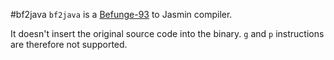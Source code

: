 #bf2java
`bf2java` is a [Befunge-93](https://esolangs.org/wiki/Befunge "Befunge-93") to Jasmin compiler.

It doesn't insert the original source code into the binary.
`g` and `p` instructions are therefore not supported.
